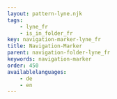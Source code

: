 ```yaml
---
layout: pattern-lyne.njk
tags: 
    - lyne_fr
    - is_in_folder_fr
key: navigation-marker-lyne_fr
title: Navigation-Marker
parent: navigation-folder-lyne_fr
keywords: navigation-marker
order: 450
availablelanguages: 
    - de
    - en
---
```

